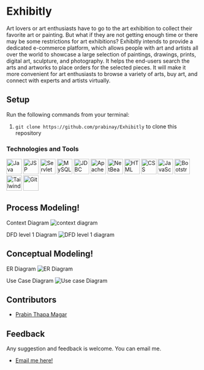 # Exhibitly
Art lovers or art enthusiasts have to go to the art exhibition to collect their favorite art or painting. But what if they are not getting enough time or there may be some restrictions for art exhibitions? Exhibitly intends to provide a dedicated e-commerce platform, which allows people with art and artists all over the world to showcase a large selection of paintings, drawings, prints, digital art, sculpture, and photography. It helps the end-users search the arts and artworks to place orders for the selected pieces. It will make it more convenient for art enthusiasts to browse a variety of arts, buy art, and connect with experts and artists virtually.


## Setup

Run the following commands from your terminal:

1) `git clone https://github.com/prabinay/Exhibitly` to clone this repository 


### Technologies and Tools

<a href="https://www.java.com/"><img src="https://img.shields.io/badge/-Java-007396?style=flat-square&logo=java&logoColor=white" alt="Java" height="40" /></a>
<a href="https://www.oracle.com/java/technologies/java-server-pages-jsp.html"><img src="https://img.shields.io/badge/-JSP-007396?style=flat-square&logo=jsp&logoColor=white" alt="JSP" height="40" /></a>
<a href="https://javaee.github.io/servlet-spec/"><img src="https://img.shields.io/badge/-Servlet-007396?style=flat-square&logo=servlet&logoColor=white" alt="Servlet" height="40" /></a>
<a href="https://www.mysql.com/"><img src="https://img.shields.io/badge/-MySQL-4479A1?style=flat-square&logo=mysql&logoColor=white" alt="MySQL" height="40" /></a>
<a href="https://www.oracle.com/java/technologies/jdbc/"><img src="https://img.shields.io/badge/-JDBC-007396?style=flat-square&logo=jdbc&logoColor=white" alt="JDBC" height="40" /></a>
<a href="https://tomcat.apache.org/"><img src="https://img.shields.io/badge/-Apache%20Tomcat-F8DC75?style=flat-square&logo=apache-tomcat&logoColor=black" alt="Apache Tomcat" height="40" /></a>
<a href="https://netbeans.apache.org/"><img src="https://img.shields.io/badge/-NetBeans%20IDE-1B6AC6?style=flat-square&logo=apache-netbeans-ide&logoColor=white" alt="NetBeans IDE" height="40" /></a>
<a href="https://developer.mozilla.org/en-US/docs/Web/HTML"><img src="https://img.shields.io/badge/-HTML-E34F26?style=flat-square&logo=html5&logoColor=white" alt="HTML" height="40" /></a>
<a href="https://developer.mozilla.org/en-US/docs/Web/CSS"><img src="https://img.shields.io/badge/-CSS-1572B6?style=flat-square&logo=css3&logoColor=white" alt="CSS" height="40" /></a>
<a href="https://developer.mozilla.org/en-US/docs/Web/JavaScript"><img src="https://img.shields.io/badge/-JavaScript-F7DF1E?style=flat-square&logo=javascript&logoColor=black" alt="JavaScript" height="40" /></a>
<a href="https://getbootstrap.com/"><img src="https://img.shields.io/badge/-Bootstrap-7952B3?style=flat-square&logo=bootstrap&logoColor=white" alt="Bootstrap" height="40" /></a>
<a href="https://tailwindcss.com/"><img src="https://img.shields.io/badge/-Tailwind%20CSS-38B2AC?style=flat-square&logo=tailwind-css&logoColor=white" alt="Tailwind CSS" height="40" /></a>
<a href="https://git-scm.com/"><img src="https://img.shields.io/badge/-Git-F05032?style=flat-square&logo=git&logoColor=white" alt="Git" height="40" /></a>


## Process Modeling!
Context Diagram
![context diagram](https://github.com/prabinay/Exhibitly/assets/64364650/76bf181a-7c34-48a1-8901-1a80e1527eb7)

<!--
#DFD level 0 Diagram
#![DFD level 0 diagram](https://github.com/prabinay/Exhibitly/assets/64364650/fa93c51d-5582-40ea-ad77-18aed31bcb15)
-->  

DFD level 1 Diagram
![DFD level 1 diagram](https://github.com/prabinay/Exhibitly/assets/64364650/0f9b78cb-4d81-4f2e-8c35-eed114afdfb7)


## Conceptual Modeling!
ER Diagram
![ER Diagram](![image](https://github.com/prabinay/Exhibitly/assets/64364650/e856d247-20ad-47a2-a287-36573ec0964e)
)

Use Case Diagram
![Use case Diagram](https://github.com/prabinay/Exhibitly/assets/64364650/2dc6383b-e8a6-441f-b789-9a3cb35a3771)



## Contributors
- [Prabin Thapa Magar](https://github.com/prabinay/)  
<!--- [Umesh Niure Sharma](https://github.com/umeshniure)-->

## Feedback
Any suggestion and feedback is welcome. You can email me.
- <a href = "mailto: prabiney.garcia.23@gmail.com"> Email me here!</a>
